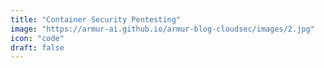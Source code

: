 ```yaml
---
title: "Container Security Pentesting"
image: "https://armur-ai.github.io/armur-blog-cloudsec/images/2.jpg"
icon: "code"
draft: false
---
```



